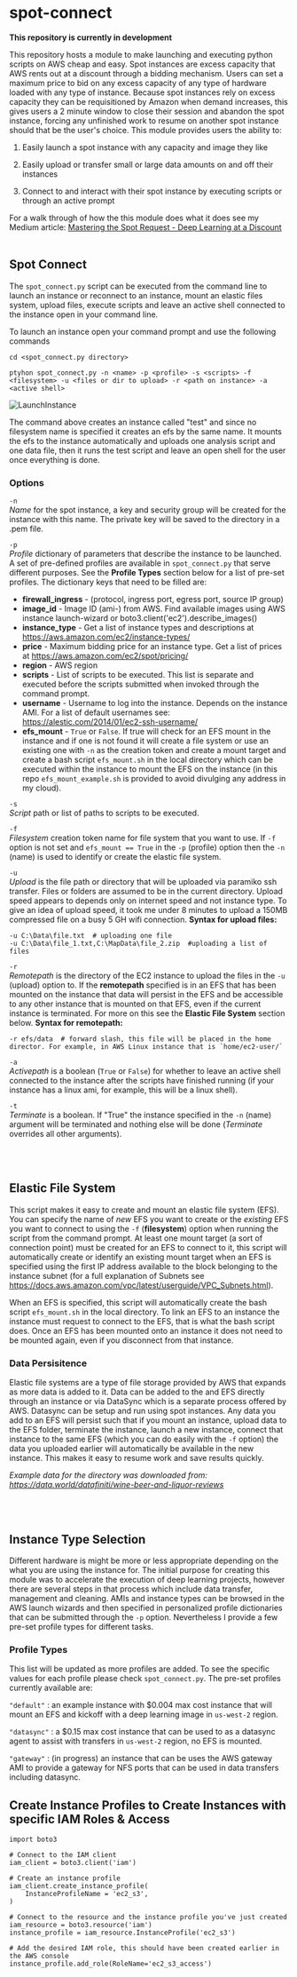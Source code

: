 # spot-connect

**This repository is currently in development**

This repository hosts a module to make launching and executing python scripts on AWS cheap and easy. Spot instances are excess capacity that AWS rents out at a discount through a bidding mechanism. Users can set a maximum price to bid on any excess capacity of any type of hardware loaded with any type of instance. Because spot instances rely on excess capacity they can be requisitioned by Amazon when demand increases, this gives users a 2 minute window to close their session and abandon the spot instance, forcing any unfinished work to resume on another spot instance should that be the user's choice. This module provides users the ability to: 

1) Easily launch a spot instance with any capacity and image they like

2) Easily upload or transfer small or large data amounts on and off their instances 

3) Connect to and interact with their spot instance by executing scripts or through an active prompt 

For a walk through of how the this module does what it does see my Medium article: 
[Mastering the Spot Request - Deep Learning at a Discount](https://medium.com/swlh/mastering-the-aws-spot-instance-2ecf59e242fa)
<br><br>
## Spot Connect 

The `spot_connect.py` script can be executed from the command line to launch an instance or reconnect to an instance, mount an elastic files system, upload files, execute scripts and leave an active shell connected to the instance open in your command line. 

To launch an instance open your command prompt and use the following commands 


`cd <spot_connect.py directory>` 

`ptyhon spot_connect.py -n <name> -p <profile> -s <scripts> -f <filesystem> -u <files or dir to upload> -r <path on instance> -a <active shell>`

![LaunchInstance](https://github.com/dankUndertone/Spot-Instance-AWS/blob/master/launch_instance.gif)

The command above creates an instance called "test" and since no filesystem name is specified it creates an efs by the same name. It mounts the efs to the instance automatically and uploads one analysis script and one data file, then it runs the test script and leave an open shell for the user once everything is done.

### Options

`-n` <br>
*Name* for the spot instance, a key and security group will be created for the instance with this name. The private key will be saved to the directory in a .pem file. 

`-p` <br>
*Profile* dictionary of parameters that describe the instance to be launched. A set of pre-defined profiles are available in `spot_connect.py` that serve different purposes. See the **Profile Types** section below for a list of pre-set profiles. The dictionary keys that need to be filled are: 
* **firewall_ingress** - (protocol, ingress port, egress port, source IP group)
* **image_id** - Image ID (ami-) from AWS. Find available images using AWS instance launch-wizard or boto3.client('ec2').describe_images()
* **instance_type** - Get a list of instance types and descriptions at https://aws.amazon.com/ec2/instance-types/
* **price** - Maximum bidding price for an instance type. Get a list of prices at https://aws.amazon.com/ec2/spot/pricing/
* **region** - AWS region 
* **scripts** - List of scripts to be executed. This list is separate and executed before the scripts submitted when invoked through the command prompt. 
* **username** - Username to log into the instance. Depends on the instance AMI. For a list of default usernames see: https://alestic.com/2014/01/ec2-ssh-username/
* **efs_mount** - `True` or `False`. If true will check for an EFS mount in the instance and if one is not found it will create a file system or use an existing one with `-n` as the creation token and create a mount target and create a bash script `efs_mount.sh` in the local directory which can be executed within the instance to mount the EFS on the instance (in this repo `efs_mount_example.sh` is provided to avoid divulging any address in my cloud).

`-s` <br>
*Script* path or list of paths to scripts to be executed. 

`-f` <br>
*Filesystem* creation token name for file system that you want to use. If `-f` option is not set and `efs_mount == True` in the `-p` (profile) option then the `-n` (name) is used to identify or create the elastic file system. 

`-u` <br>
*Upload* is the file path or directory that will be uploaded via paramiko ssh transfer. Files or folders are assumed to be in the current directory. Upload speed appears to depends only on internet speed and not instance type. To give an idea of upload speed, it took me under 8 minutes to upload a 150MB compressed file on a busy 5 GH wifi connection. **Syntax for upload files:**

	-u C:\Data\file.txt  # uploading one file 
	-u C:\Data\file_1.txt,C:\MapData\file_2.zip  #uploading a list of files 

`-r` <br>
*Remotepath* is the directory of the EC2 instance to upload the files in the `-u` (upload) option to. If the **remotepath** specified is in an EFS that has been mounted on the instance that data will persist in the EFS and be accessible to any other instance that is mounted on that EFS, even if the current instance is terminated. For more on this see the **Elastic File System** section below. **Syntax for remotepath:**

	-r efs/data  # forward slash, this file will be placed in the home director. For example, in AWS Linux instance that is `home/ec2-user/`

`-a` <br>
*Activepath* is a boolean (`True` or `False`) for whether to leave an active shell connected to the instance after the scripts have finished running (if your instance has a linux ami, for example, this will be a linux shell).

`-t`<br>
*Terminate* is a boolean. If "True" the instance specified in the `-n` (name) argument will be terminated and nothing else will be done (*Terminate* overrides all other arguments). 

<br><br>
## Elastic File System 

This script makes it easy to create and mount an elastic file system (EFS). You can specify the name of *new* EFS you want to create or the *existing* EFS you want to connect to using the `-f` (**filesystem**) option when running the script from the command prompt. At least one mount target (a sort of connection point) must be created for an EFS to connect to it, this script will automatically create or identify an existing mount target when an EFS is specified using the first IP address available to the block belonging to the instance subnet (for a full explanation of Subnets see https://docs.aws.amazon.com/vpc/latest/userguide/VPC_Subnets.html).

When an EFS is specified, this script will automatically create the bash script `efs_mount.sh` in the local directory. To link an EFS to an instance the instance must request to connect to the EFS, that is what the bash script does. Once an EFS has been mounted onto an instance it does not need to be mounted again, even if you disconnect from that instance. 

### Data Persisitence

Elastic file systems are a type of file storage provided by AWS that expands as more data is added to it. Data can be added to the and EFS directly through an instance or via DataSync which is a separate process offered by AWS. Datasync can be setup and run using spot instances. Any data you add to an EFS will persist such that if you mount an instance, upload data to the EFS folder, terminate the instance, launch a new instance, connect that instance to the same EFS (which you can do easily with the `-f` option) the data you uploaded earlier will automatically be available in the new instance. This makes it easy to resume work and save results quickly. 


*Example data for the directory was downloaded from: https://data.world/datafiniti/wine-beer-and-liquor-reviews*

<br><br>
## Instance Type Selection 

Different hardware is might be more or less appropriate depending on the what you are using the instance for. The initial purpose for creating this module was to accelerate the execution of deep learning projects, however there are several steps in that process which include data transfer, management and cleaning. AMIs and instance types can be browsed in the AWS launch wizards and then specified in personalized profile dictionaries that can be submitted through the `-p` option. Nevertheless I provide a few pre-set profile types for different tasks. 

### Profile Types 

This list will be updated as more profiles are added. To see the specific values for each profile please check `spot_connect.py`. The pre-set profiles currently available are: 

`"default"` : an example instance with $0.004 max cost instance that will mount an EFS and kickoff with a deep learning image in `us-west-2` region. 

`"datasync"` : a $0.15 max cost instance that can be used to as a datasync agent to assist with transfers in `us-west-2` region, no EFS is mounted.  

`"gateway"` : (in progress) an instance that can be uses the AWS gateway AMI to provide a gateway for NFS ports that can be used in data transfers including datasync. 


## Create Instance Profiles to Create Instances with specific IAM Roles & Access 

```
import boto3

# Connect to the IAM client 
iam_client = boto3.client('iam')

# Create an instance profile
iam_client.create_instance_profile(
    InstanceProfileName = 'ec2_s3',
)

# Connect to the resource and the instance profile you've just created 
iam_resource = boto3.resource('iam')
instance_profile = iam_resource.InstanceProfile('ec2_s3')

# Add the desired IAM role, this should have been created earlier in the AWS console
instance_profile.add_role(RoleName='ec2_s3_access')
```
